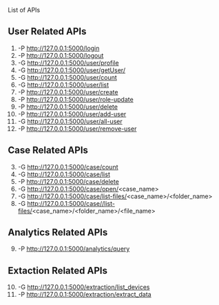 List of APIs

User Related APIs
-----------------

1)   -P    http://127.0.0.1:5000/login
2)   -P    http://127.0.0.1:5000/logout
3)   -G    http://127.0.0.1:5000/user/profile
4)   -G    http://127.0.0.1:5000/user/getUser/<id>
5)   -G    http://127.0.0.1:5000/user/count
6)   -G    http://127.0.0.1:5000/user/list
7)   -P    http://127.0.0.1:5000/user/create
8)   -P    http://127.0.0.1:5000/user/role-update
9)   -P    http://127.0.0.1:5000/user/delete   
10)  -P    http://127.0.0.1:5000/user/add-user
11)  -G    http://127.0.0.1:5000/user/all-user
12)  -P    http://127.0.0.1:5000/user/remove-user

Case Related APIs
-----------------

3)   -G    http://127.0.0.1:5000/case/count
4)   -G    http://127.0.0.1:5000/case/list
5)   -P    http://127.0.0.1:5000/case/delete
6)   -G    http://127.0.0.1:5000/case/open/<case_name>
7)   -G    http://127.0.0.1:5000/case/list-files/<case_name>/<folder_name>
8)   -G    http://127.0.0.1:5000/case//list-files/<case_name>/<folder_name>/<file_name>  

Analytics Related APIs
----------------------

9)   -P    http://127.0.0.1:5000/analytics/query

Extaction Related APIs
----------------------

10)   -G    http://127.0.0.1:5000/extraction/list_devices
11)   -P    http://127.0.0.1:5000/extraction/extract_data